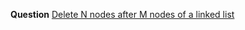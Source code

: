 **Question** [Delete N nodes after M nodes of a linked list](https://practice.geeksforgeeks.org/problems/delete-n-nodes-after-m-nodes-of-a-linked-list/1)